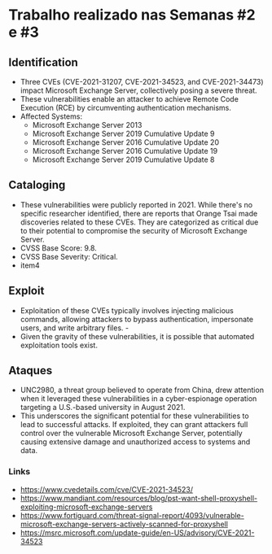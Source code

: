 
# Trabalho realizado nas Semanas #2 e #3

## Identification

- Three CVEs (CVE-2021-31207, CVE-2021-34523, and CVE-2021-34473) impact Microsoft Exchange Server, collectively posing a severe threat.
- These vulnerabilities enable an attacker to achieve Remote Code Execution (RCE) by circumventing authentication mechanisms.
- Affected Systems:
    - Microsoft Exchange Server 2013
    - Microsoft Exchange Server 2019 Cumulative Update 9
    - Microsoft Exchange Server 2016 Cumulative Update 20
    - Microsoft Exchange Server 2016 Cumulative Update 19
    - Microsoft Exchange Server 2019 Cumulative Update 8



## Cataloging

- These vulnerabilities were publicly reported in 2021. While there's no specific researcher identified, there are reports that Orange Tsai made discoveries related to these CVEs. They are categorized as critical due to their potential to compromise the security of Microsoft Exchange Server.
- CVSS Base Score: 9.8.
- CVSS Base Severity: Critical.
- item4

## Exploit

- Exploitation of these CVEs typically involves injecting malicious commands, allowing attackers to bypass authentication, impersonate users, and write arbitrary files. - 
- Given the gravity of these vulnerabilities, it is possible that automated exploitation tools exist.


## Ataques

- UNC2980, a threat group believed to operate from China, drew attention when it leveraged these vulnerabilities in a cyber-espionage operation targeting a U.S.-based university in August 2021. 
- This underscores the significant potential for these vulnerabilities to lead to successful attacks. If exploited, they can grant attackers full control over the vulnerable Microsoft Exchange Server, potentially causing extensive damage and unauthorized access to systems and data.

### Links
- https://www.cvedetails.com/cve/CVE-2021-34523/
- https://www.mandiant.com/resources/blog/pst-want-shell-proxyshell-exploiting-microsoft-exchange-servers
- https://www.fortiguard.com/threat-signal-report/4093/vulnerable-microsoft-exchange-servers-actively-scanned-for-proxyshell
- https://msrc.microsoft.com/update-guide/en-US/advisory/CVE-2021-34523
